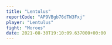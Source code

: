 ```yaml
---
title: "Lentulus"
reportCode: "AP9VBgb76dTW3Fxj"
player: "Lentulus"
fight: "Moroes"
date: 2021-08-30T19:10:09.637000+00:00
---
```

